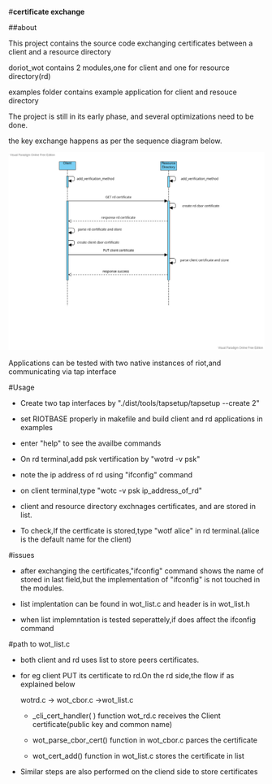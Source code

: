 
#**certificate exchange**

##about

This project contains the source code exchanging certificates between a client and a resource directory

doriot_wot contains 2 modules,one for client and one for resource directory(rd)

examples folder contains example application for client and resouce directory

The project is still in its early phase, and several optimizations need to be done. 

the key exchange happens as per the sequence diagram below.

![sequence diagram](sequence_diagram_key_exchange.jpg)


Applications can be tested with two native instances of riot,and communicating via tap interface 

#Usage

- Create two tap interfaces by "./dist/tools/tapsetup/tapsetup --create 2"

- set RIOTBASE properly in makefile and build client and rd applications in examples

- enter "help" to see the availbe commands

- On rd terminal,add psk vertification by "wotrd -v psk"

- note the ip address of rd using "ifconfig" command

- on client terminal,type "wotc -v psk ip_address_of_rd"

- client and resource directory exchnages certificates, and are stored in list.

- To check,If the certficate is stored,type "wotf alice" in rd terminal.(alice is the default name for the client)



#issues

- after exchanging the certificates,"ifconfig" command shows the name of stored in last field,but the implementation of "ifconfig" is not touched in the modules.

- list implentation can be found in wot_list.c and header is in wot_list.h

- when list implemntation is tested seperattely,if does affect the ifconfig command 

#path to wot_list.c

- both client and rd uses list to store peers certificates.

- for eg client PUT its certificate to rd.On the rd side,the flow if as explained below  
   
    wotrd.c -> wot_cbor.c ->wot_list.c
    
    - _cli_cert_handler( ) function wot_rd.c receives the Client certificate(public key and common name)
    
    - wot_parse_cbor_cert() function in wot_cbor.c parces the certificate
    
    - wot_cert_add() function in wot_list.c stores the certificate in list
    
- Similar steps are also performed on the cliend side to store certificates 
	

